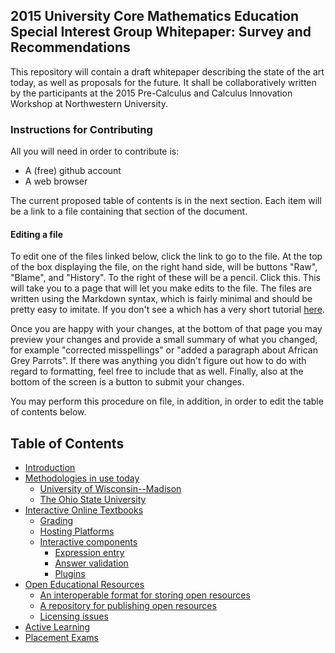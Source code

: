 ## 2015 University Core Mathematics Education Special Interest Group Whitepaper: Survey and Recommendations

This repository will contain a draft whitepaper describing the state
of the art today, as well as proposals for the future.  It shall be
collaboratively written by the participants at the 2015 Pre-Calculus
and Calculus Innovation Workshop at Northwestern University.

### Instructions for Contributing

All you will need in order to contribute is: 

* A (free) github account
* A web browser

The current proposed table of contents is in the next section.  Each item will be a link to a file containing that section of the document.  

#### Editing a file

To edit one of the files linked below, click the link to go to the
file.  At the top of the box displaying the file, on the right hand
side, will be buttons "Raw", "Blame", and "History".  To the right of
these will be a pencil.  Click this.  This will take you to a page
that will let you make edits to the file.  The files are written using
the Markdown syntax, which is fairly minimal and should be pretty easy
to imitate.  If you don't see a which has a very short tutorial
[here](https://help.github.com/articles/markdown-basics/).

Once you are happy with your changes, at the bottom of that page you
may preview your changes and provide a small summary of what you
changed, for example "corrected misspellings" or "added a paragraph
about African Grey Parrots".  If there was anything you didn't figure
out how to do with regard to formatting, feel free to include that as
well.  Finally, also at the bottom of the screen is a button to submit
your changes.

You may perform this procedure on file, in addition, in order to edit
the table of contents below.

## Table of Contents
* [Introduction](content/intro.md#Introduction)
* [Methodologies in use today](content/methodologies.md#methodologies-in-use-today)
  * [University of Wisconsin--Madison](content/methodologies.md#uw-madison)
  * [The Ohio State University](content/methodologies.md#ohio-state)
* [Interactive Online Textbooks](content/interactive.md#interactive-online-textbooks)
  * [Grading](content/interactive.md#grading)
  * [Hosting Platforms](content/interactive.md#hosting)
  * [Interactive components](content/interactive.md#interactive-components)
    * [Expression entry](content/interactive.md#expression-entry)
    * [Answer validation](content/interactive.md#answer-validation)
    * [Plugins](content/interactive.md#plugins)
* [Open Educational Resources](content/open.md#open-educational-resources)
  * [An interoperable format for storing open resources](content/open.md#format)
  * [A repository for publishing open resources](content/open.md#repository)
  * [Licensing issues](content/open.md#licensing)
* [Active Learning](content/active.md#active-learning)
* [Placement Exams](content/placement.md#placement-exams)

 
